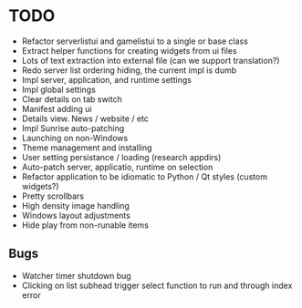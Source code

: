 # TODO

* Refactor serverlistui and gamelistui to a single or base class
* Extract helper functions for creating widgets from ui files
* Lots of text extraction into external file (can we support translation?)
* Redo server list ordering hiding, the current impl is dumb
* Impl server, application, and runtime settings
* Impl global settings
* Clear details on tab switch
* Manifest adding ui
* Details view. News / website / etc
* Impl Sunrise auto-patching
* Launching on non-Windows
* Theme management and installing
* User setting persistance / loading (research appdirs)
* Auto-patch server, applicatio, runtime on selection
* Refactor application to be idiomatic to Python / Qt styles (custom widgets?)
* Pretty scrollbars
* High density image handling
* Windows layout adjustments
* Hide play from non-runable items

## Bugs
* Watcher timer shutdown bug
* Clicking on list subhead trigger select function to run and through index error
